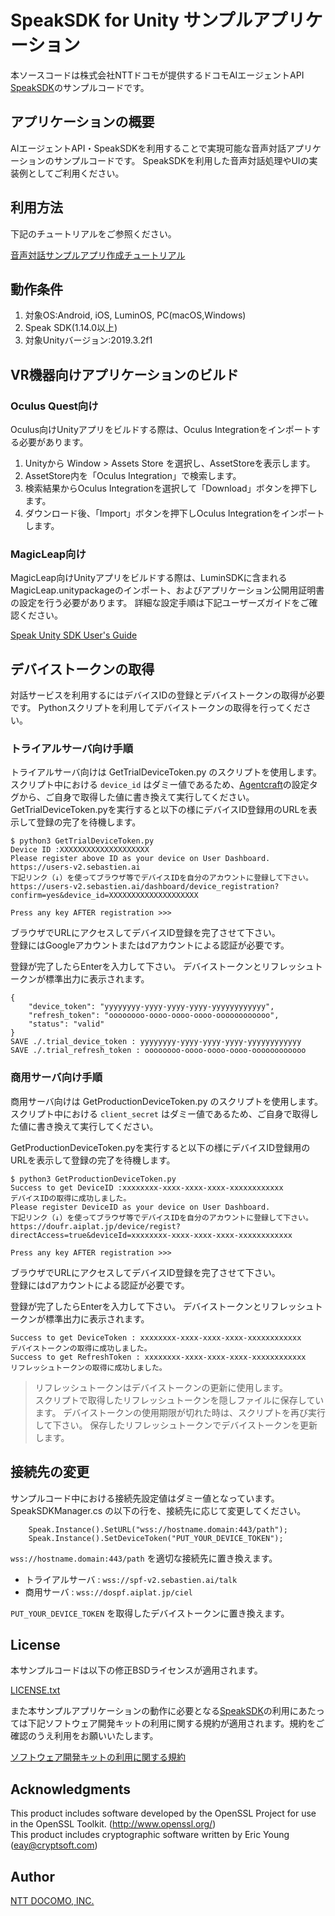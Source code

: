 # SpeakSDK for Unity サンプルアプリケーション

本ソースコードは株式会社NTTドコモが提供するドコモAIエージェントAPI [SpeakSDK](https://github.com/docomoDeveloperSupport/speak-unity-sdk)のサンプルコードです。

## アプリケーションの概要

AIエージェントAPI・SpeakSDKを利用することで実現可能な音声対話アプリケーションのサンプルコードです。
SpeakSDKを利用した音声対話処理やUIの実装例としてご利用ください。

## 利用方法

下記のチュートリアルをご参照ください。

[音声対話サンプルアプリ作成チュートリアル](https://aiagent-document.s3-ap-northeast-1.amazonaws.com/agentcraft_tutorial/Agentcraft_speak_sdk_for_unity_tutorial.pdf)

## 動作条件

1. 対象OS:Android, iOS, LuminOS, PC(macOS,Windows)
1. Speak SDK(1.14.0以上)
1. 対象Unityバージョン:2019.3.2f1

## VR機器向けアプリケーションのビルド

### Oculus Quest向け

Oculus向けUnityアプリをビルドする際は、Oculus Integrationをインポートする必要があります。
 
1. Unityから Window > Assets Store を選択し、AssetStoreを表示します。
2. AssetStore内を「Oculus Integration」で検索します。
3. 検索結果からOculus Integrationを選択して「Download」ボタンを押下します。
4. ダウンロード後、「Import」ボタンを押下しOculus Integrationをインポートします。

### MagicLeap向け

MagicLeap向けUnityアプリをビルドする際は、LuminSDKに含まれるMagicLeap.unitypackageのインポート、およびアプリケーション公開用証明書の設定を行う必要があります。
詳細な設定手順は下記ユーザーズガイドをご確認ください。

[Speak Unity SDK User's Guide](https://github.com/docomoDeveloperSupport/speak-unity-sdk/blob/master/speak_unity_sdk_users_guide.pdf)

## デバイストークンの取得

対話サービスを利用するにはデバイスIDの登録とデバイストークンの取得が必要です。 
Pythonスクリプトを利用してデバイストークンの取得を行ってください。

### トライアルサーバ向け手順

トライアルサーバ向けは GetTrialDeviceToken.py のスクリプトを使用します。
スクリプト中における `device_id` はダミー値であるため、[Agentcraft](http://agentcraft.sebastien.ai/)の設定タグから、ご自身で取得した値に書き換えて実行してください。
GetTrialDeviceToken.pyを実行すると以下の様にデバイスID登録用のURLを表示して登録の完了を待機します。

```
$ python3 GetTrialDeviceToken.py 
Device ID :XXXXXXXXXXXXXXXXXXXX
Please register above ID as your device on User Dashboard. https://users-v2.sebastien.ai
下記リンク（↓）を使ってブラウザ等でデバイスIDを自分のアカウントに登録して下さい。
https://users-v2.sebastien.ai/dashboard/device_registration?confirm=yes&device_id=XXXXXXXXXXXXXXXXXXXX

Press any key AFTER registration >>>
```

ブラウザでURLにアクセスしてデバイスID登録を完了させて下さい。  
登録にはGoogleアカウントまたはdアカウントによる認証が必要です。

登録が完了したらEnterを入力して下さい。
デバイストークンとリフレッシュトークンが標準出力に表示されます。

```
{
    "device_token": "yyyyyyyy-yyyy-yyyy-yyyy-yyyyyyyyyyyy", 
    "refresh_token": "oooooooo-oooo-oooo-oooo-oooooooooooo", 
    "status": "valid"
}
SAVE ./.trial_device_token : yyyyyyyy-yyyy-yyyy-yyyy-yyyyyyyyyyyy
SAVE ./.trial_refresh_token : oooooooo-oooo-oooo-oooo-oooooooooooo
```

### 商用サーバ向け手順

商用サーバ向けは GetProductionDeviceToken.py のスクリプトを使用します。
スクリプト中における `client_secret` はダミー値であるため、ご自身で取得した値に書き換えて実行してください。

GetProductionDeviceToken.pyを実行すると以下の様にデバイスID登録用のURLを表示して登録の完了を待機します。

```
$ python3 GetProductionDeviceToken.py
Success to get DeviceID :xxxxxxxx-xxxx-xxxx-xxxx-xxxxxxxxxxxx
デバイスIDの取得に成功しました。
Please register DeviceID as your device on User Dashboard.
下記リンク（↓）を使ってブラウザ等でデバイスIDを自分のアカウントに登録して下さい。
https://doufr.aiplat.jp/device/regist?directAccess=true&deviceId=xxxxxxxx-xxxx-xxxx-xxxx-xxxxxxxxxxxx

Press any key AFTER registration >>> 
```

ブラウザでURLにアクセスしてデバイスID登録を完了させて下さい。  
登録にはdアカウントによる認証が必要です。  

登録が完了したらEnterを入力して下さい。
デバイストークンとリフレッシュトークンが標準出力に表示されます。
```
Success to get DeviceToken : xxxxxxxx-xxxx-xxxx-xxxx-xxxxxxxxxxxx
デバイストークンの取得に成功しました。
Success to get RefreshToken : xxxxxxxx-xxxx-xxxx-xxxx-xxxxxxxxxxxx
リフレッシュトークンの取得に成功しました。
```

> リフレッシュトークンはデバイストークンの更新に使用します。  
スクリプトで取得したリフレッシュトークンを隠しファイルに保存しています。
デバイストークンの使用期限が切れた時は、スクリプトを再び実行して下さい。
保存したリフレッシュトークンでデバイストークンを更新します。

## 接続先の変更

サンプルコード中における接続先設定値はダミー値となっています。
SpeakSDKManager.cs の以下の行を、接続先に応じて変更してください。

```
    Speak.Instance().SetURL("wss://hostname.domain:443/path");
    Speak.Instance().SetDeviceToken("PUT_YOUR_DEVICE_TOKEN");
```

`wss://hostname.domain:443/path` を適切な接続先に置き換えます。
- トライアルサーバ : `wss://spf-v2.sebastien.ai/talk`
- 商用サーバ : `wss://dospf.aiplat.jp/ciel`

`PUT_YOUR_DEVICE_TOKEN` を取得したデバイストークンに置き換えます。

## License

本サンプルコードは以下の修正BSDライセンスが適用されます。

[LICENSE.txt](/LICENSE.txt)

また本サンプルアプリケーションの動作に必要となる[SpeakSDK](https://github.com/docomoDeveloperSupport/speak-unity-sdk)の利用にあたっては下記ソフトウェア開発キットの利用に関する規約が適用されます。規約をご確認のうえ利用をお願いいたします。

[ソフトウェア開発キットの利用に関する規約](https://github.com/docomoDeveloperSupport/speak-unity-sdk/blob/master/LICENSE.md)

## Acknowledgments

This product includes software developed by the OpenSSL Project for use in the OpenSSL Toolkit. (http://www.openssl.org/)  
This product includes cryptographic software written by Eric Young (eay@cryptsoft.com)

## Author

[NTT DOCOMO, INC.](https://docs.sebastien.ai/)

